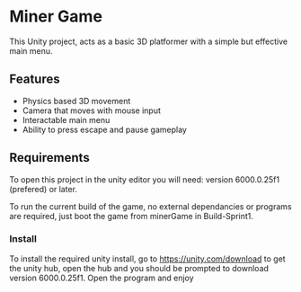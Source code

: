 # Miner Game
This Unity project, acts as a basic 3D platformer with a simple but effective main menu.

## Features
- Physics based 3D movement
- Camera that moves with mouse input
- Interactable main menu
- Ability to press escape and pause gameplay

## Requirements
To open this project in the unity editor you will need:
version 6000.0.25f1 (prefered) or later.

To run the current build of the game, no external dependancies or programs are required, just boot the game from minerGame in Build-Sprint1.

### Install
To install the required unity install, go to https://unity.com/download to get the unity hub, open the hub and you should be prompted to download version 6000.0.25f1.
Open the program and enjoy

